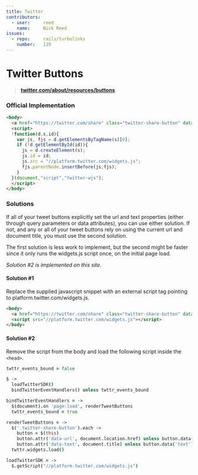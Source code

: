 ```yaml
---
title: Twitter
contributors:
  - user:     reed
    name:     Nick Reed
issues:
  - repo:     rails/turbolinks
    number:   119
---
```


# Twitter Buttons

> **[twitter.com/about/resources/buttons](https://twitter.com/about/resources/buttons)**

### Official Implementation

```html
<body>
  <a href="https://twitter.com/share" class="twitter-share-button" data-url="http://mysite.com" data-size="large">Tweet</a>
  <script>
  !function(d,s,id){
    var js, fjs = d.getElementsByTagName(s)[0];
    if (!d.getElementById(id)){
      js = d.createElement(s);
      js.id = id;
      js.src = "//platform.twitter.com/widgets.js";
      fjs.parentNode.insertBefore(js,fjs);
    }
  }(document,"script","twitter-wjs");
  </script>
</body>
```

### Solutions

If all of your tweet buttons explicitly set the url and text properties (either through query parameters or data attributes), you can use either solution.  If not, and any or all of your tweet buttons rely on using the current url and document title, you must use the second solution.

The first solution is less work to implement, but the second might be faster since it only runs the widgets.js script once, on the initial page load.

*Solution #2 is implemented on this site.*

#### Solution #1

Replace the supplied javascript snippet with an external script tag pointing to platform.twitter.com/widgets.js.

```html
<body>
  <a href="https://twitter.com/share" class="twitter-share-button" data-url="http://mysite.com" data-size="large">Tweet</a>
  <script src="//platform.twitter.com/widgets.js"></script>
</body>
```

#### Solution #2

Remove the script from the body and load the following script inside the `<head>`.

```coffeescript
twttr_events_bound = false

$ ->
  loadTwitterSDK()
  bindTwitterEventHandlers() unless twttr_events_bound

bindTwitterEventHandlers = ->
  $(document).on 'page:load', renderTweetButtons
  twttr_events_bound = true

renderTweetButtons = ->
  $('.twitter-share-button').each ->
    button = $(this)
    button.attr('data-url', document.location.href) unless button.data('url')?
    button.attr('data-text', document.title) unless button.data('text')?
  twttr.widgets.load()

loadTwitterSDK = ->
  $.getScript("//platform.twitter.com/widgets.js")
```
